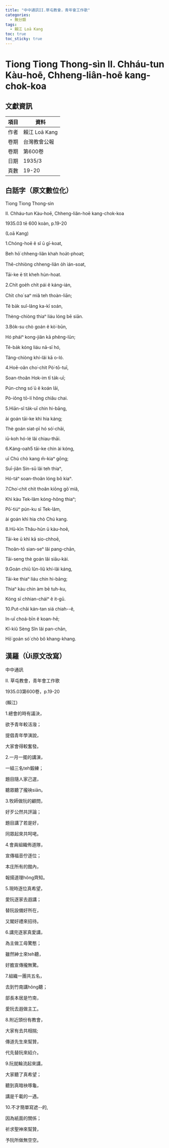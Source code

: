 ```yaml
---
title: "中中通訊II.草屯教會，青年會工作歌"
categories:
  - 無分類
tags:
  - 賴江 Loā Kang
toc: true
toc_sticky: true
---
```


# Tiong Tiong Thong-sìn II. Chháu-tun Kàu-hoē, Chheng-liân-hoē kang-chok-koa

## 文獻資訊

| 項目 | 資料 |
|---|---|
| 作者 | 賴江 Loā Kang |
| 卷期 | 台灣教會公報 |
| 卷期 | 第600卷 |
| 日期 | 1935/3 |
| 頁數 | 19-20 |

## 白話字（原文數位化）

Tiong Tiong Thong-sìn

II. Chháu-tun Kàu-hoē, Chheng-liân-hoē kang-chok-koa

1935.03 tē 600 koàn, p.19-20

(Loā Kang)

1.Chóng-hoē ê sî ū gī-koat,

Beh hō͘ chheng-liân khah hoa̍t-phoat;

Thê-chhiòng chheng-liân o̍h ián-soat,

Tāi-ke ē tit kheh hùn-hoat.

2.Chi̍t goe̍h chi̍t pái ê káng-ián,

Chi̍t cho͘ saⁿ miâ teh thoàn-liān;

Tê ba̍k suî-lâng ka-kī soán,

Thèng-chiòng thiaⁿ liáu lóng bē siān.

3.Bo̍k-su chò goán ê kò͘-būn,

Hó pháiⁿ kong-jiân kā phêng-lūn;

Tê-ba̍k kóng liáu nā-sī hó,

Tâng-chiòng khí-lâi kā o-ló.

4.Hoē-oân cho͘-chit Pò͘-tō-tuī,

Soan-thoân Hok-im tī ta̍k-uī;

Pún-chng só͘ ū ê koán lāi,

Pò-iông tō-lí hông chiâu chai.

5.Hiān-sî ta̍k-uī chin hi-bāng,

ài goán tāi-ke khì hia káng;

Thè goán siat-pī hó só͘-chāi,

iū-koh hó-lé lâi chiau-thāi.

6.Káng-oah5 tāi-ke chin ài kóng,

uī Chú chò kang m̄-kiaⁿ gōng;

Suī-jiân Sin-sū lâi teh thiaⁿ,

Hó-táⁿ soan-thoân lóng bô kiaⁿ.

7.Cho͘-chit chi̍t thoân kiōng gō͘ miâ,

Khì kàu Tek-lâm kóng-hông thiaⁿ;

Pō͘-tiúⁿ pún-ku sī Tek-lâm,

ài goán khì hia chò Chú kang.

8.Hū-kīn Thâu-hūn ū kàu-hoē,

Tāi-ke ū khì kā sio-chhoē,

Thoân-tō sian-seⁿ lâi pang-chān,

Tāi-seng thè goán lâi siāu-kài.

9.Goán chiū lûn-liû khí-lâi káng,

Tāi-ke thiaⁿ liáu chin hi-bāng;

Thiaⁿ kàu chin àm bē tuh-ku,

Kóng sī chhian-cháiⁿ ê it-gū.

10.Put-châi kán-tan siá chiah--ê,

In-uī choá-bīn ê koan-hē;

Kî-kiû Sèng Sîn lâi pan-chān,

Hō͘ goán só͘ chò bô khang-khang.

## 漢羅（Ùi原文改寫）

中中通訊

II. 草屯教會，青年會工作歌

1935.03第600卷，p.19-20

(賴江)

1.總會的時有議決，

欲予青年較活潑；

提倡青年學演說，

大家會得較奮發。

2.一月一擺的講演，

一組三名teh鍛練；

題目隨人家己選，

聽眾聽了攏袂siān。

3.牧師做阮的顧問，

好歹公然共評論；

題目講了若是好，

同眾起來共呵咾。

4.會員組織佈道隊，

宣傳福音佇逐位；

本庄所有的館內，

報揚道理hông齊知。

5.現時逐位真希望，

愛阮逐家去遐講；

替阮設備好所在，

又閣好禮來招待。

6.講完逐家真愛講，

為主做工毋驚憨；

雖然紳士來teh聽，

好膽宣傳攏無驚。

7.組織一團共五名，

去到竹南講hông聽；

部長本居是竹南，

愛阮去遐做主工。

8.附近頭份有教會，

大家有去共相揣;

傳道先生來幫贊，

代先替阮來紹介。

9.阮就輪流起來講，

大家聽了真希望；

聽到真暗袂啄龜，

講是千載的一遇。

10.不才簡單寫遮--的,

因為紙面的關係；

祈求聖神來幫贊，

予阮所做無空空。
